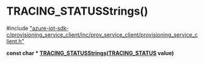 # TRACING_STATUSStrings()

\#include ["azure-iot-sdk-c/provisioning_service_client/inc/prov_service_client/provisioning_service_client.h"](../iot-c-ref-provisioning-service-client-h.md)  

**const char * [TRACING_STATUSStrings](#provisioning__service__client_8h_1a665bded8225c3603cb64975d1f4d9957)([TRACING_STATUS](#provisioning__service__client_8h_1a2b15150eb7be335527502632b5692150) value)**

